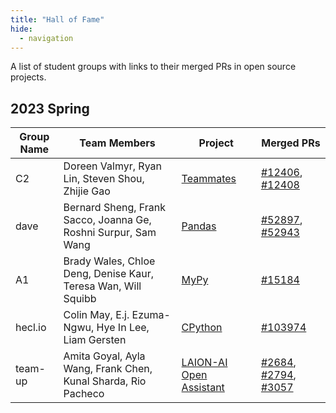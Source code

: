 ```yaml
---
title: "Hall of Fame"
hide:
  - navigation
---
```


A list of student groups with links to their merged PRs in open source projects.

## 2023 Spring

| Group Name | Team Members | Project | Merged PRs |
| ---------- | ------------ | ------- | ---------- |
| C2 | Doreen Valmyr, Ryan Lin, Steven Shou, Zhijie Gao | [Teammates](https://github.com/TEAMMATES/teammates) | [#12406](https://github.com/TEAMMATES/teammates/pull/12406), [#12408](https://github.com/TEAMMATES/teammates/pull/12408)|
| dave | Bernard Sheng, Frank Sacco, Joanna Ge, Roshni Surpur, Sam Wang | [Pandas](https://github.com/pandas-dev/pandas) | [#52897](https://github.com/pandas-dev/pandas/pull/52897), [#52943](https://github.com/pandas-dev/pandas/pull/52943)|
| A1 | Brady Wales, Chloe Deng, Denise Kaur, Teresa Wan, Will Squibb | [MyPy](https://github.com/python/mypy) | [#15184](https://github.com/python/mypy/pull/15184)|
| hecl.io | Colin May, E.j. Ezuma-Ngwu, Hye In Lee, Liam Gersten | [CPython](https://github.com/python/cpython) | [#103974](https://github.com/python/cpython/pull/103974)|
| team-up | Amita Goyal, Ayla Wang, Frank Chen, Kunal Sharda, Rio Pacheco | [LAION-AI Open Assistant](https://github.com/LAION-AI/Open-Assistant) | [#2684](https://github.com/LAION-AI/Open-Assistant/pull/2684), [#2794](https://github.com/LAION-AI/Open-Assistant/pull/2794), [#3057](https://github.com/LAION-AI/Open-Assistant/pull/3057)|

<!-- ## 2023 Fall

| Group Name | Team Members | Project | Merged PRs |
| ---------- | ------------ | ------- | ---------- |

## 2022 Spring

| Group Name | Team Members | Project | Merged PRs |
| ---------- | ------------ | ------- | ---------- | -->
